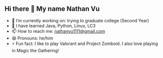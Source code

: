 ## Hi there 👋 My name Nathan Vu
- 🔭 I’m currently working on: trying to graduate college (Second Year)
- 🌱 I have learned Java, Python, Linux, LC3
- 📫 How to reach me: nathanvu1111@gmail.com 
- 😄 Pronouns: he/him
- ⚡ Fun fact: I like to play Valorant and Project Zomboid. I also love playing in Magic the Gathering!

<!--
**SushiBoiNV/SushiBoiNV** is a ✨ _special_ ✨ repository because its `README.md` (this file) appears on your GitHub profile.

Here are some ideas to get you started:

- 🔭 I’m currently working on ...
- 🌱 I’m currently learning ...
- 👯 I’m looking to collaborate on ...
- 🤔 I’m looking for help with ...
- 💬 Ask me about ...
- 📫 How to reach me: ...
- 😄 Pronouns: ...
- ⚡ Fun fact: ...
-->
